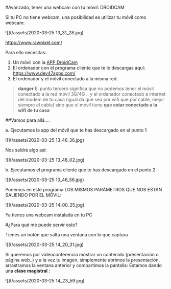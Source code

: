 #Avanzado, tener una webcam con tu móvil: DROIDCAM

Si tu PC no tiene webcam, una posibilidad es utilizar tu móvil como webcam:

![](/assets/2020-03-25 13_31_28.jpg)

https://www.rawpixel.com/

Para ello necesitas:

1. Un móvil con la [APP DroidCam](https://play.google.com/store/apps/developer?id=Dev47Apps)
2. El ordenador con el programa cliente que te lo descargas aquí: https://www.dev47apps.com/
3. El ordenador y el móvil conectado a la misma red.

>**danger**
>El punto tercero significa que no podemos tener el móvil conectado a la red móvil 3G/4G .. y el ordenador conectado a internet del modem de tu casa (igual da que sea por wifi que por cable, mejor siempre el cable) sino que el móvil tiene **que estar conectado a la wifi de tu casa**

##Vamos para allá....

a. Ejecutamos la app del móvil que te has descargado en el punto 1

![](/assets/2020-03-25 13_46_36.jpg)

Nos saldrá algo así:

![](/assets/2020-03-25 13_48_02.jpg)

b. Ejecutamos el programa cliente que te has descargado en el punto 2

![](/assets/2020-03-25 13_46_56.jpg)

Ponemos en este programa LOS MISMOS PARÁMETROS QUE NOS ESTÁN SALIENDO POR EL MÓVIL:

![](/assets/2020-03-25 14_00_25.jpg)

Ya tienes una webcam instalada en tu PC

#¿Para qué me puede servir esto?

Tienes un botón que salta una ventana con lo que captura

![](/assets/2020-03-25 14_20_31.jpg)

Si queremos por videoconferencia mostrar un contenido (presentación o página web..) y a la vez tu imagen, simplemente abrimos la presentación, arrastramos la ventana anterior y compartimos la pantalla: Estamos dando una **clase magistral** :

![](/assets/2020-03-25 14_23_59.jpg)


